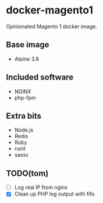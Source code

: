 # docker-magento1

Opinionated Magento 1 docker image.

## Base image

 - Alpine 3.8

## Included software

 - NGINX
 - php-fpm

## Extra bits

 - Node.js
 - Redis
 - Ruby
 - runit
 - sassc

## TODO(tom)

 - [ ] Log real IP from nginx
 - [x] Clean up PHP log output with fifo
